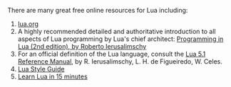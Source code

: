 There are many great free online resources for Lua including:

  1. [lua.org][8]
  2. A highly recommended detailed and authoritative introduction to all aspects of Lua programming by Lua's chief architect: [Programming in Lua (2nd edition), by Roberto Ierusalimschy][6]
  3. For an official definition of the Lua language, consult the [Lua 5.1 Reference Manual][7], by R. Ierusalimschy, L. H. de Figueiredo, W. Celes.
  4. [Lua Style Guide][4]
  5. [Learn Lua in 15 minutes][5]

[4]: https://github.com/Olivine-Labs/lua-style-guide
[5]: http://tylerneylon.com/a/learn-lua/
[6]: http://www.lua.org/pil/
[7]: http://www.lua.org/manual/5.1/
[8]: http://www.lua.org
